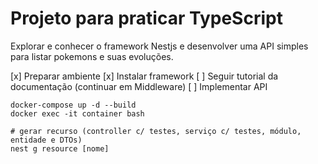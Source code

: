 # Projeto para praticar TypeScript

Explorar e conhecer o framework Nestjs e desenvolver uma API simples para listar pokemons e suas evoluções.

[x] Preparar ambiente
[x] Instalar framework
[ ] Seguir tutorial da documentação (continuar em Middleware)
[ ] Implementar API


```
docker-compose up -d --build
docker exec -it container bash

# gerar recurso (controller c/ testes, serviço c/ testes, módulo, entidade e DTOs)
nest g resource [nome]
```